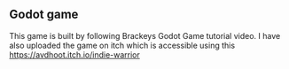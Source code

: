 ## Godot game

This game is built by following Brackeys Godot Game tutorial video. I have also uploaded the game on itch which is accessible using this https://avdhoot.itch.io/indie-warrior
